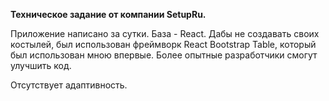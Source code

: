 <b>Техническое задание от компании SetupRu.</b>

Приложение написано за сутки.
База - React.
Дабы не создавать своих костылей, был использован фреймворк React Bootstrap Table, который был использован мною впервые.
Более опытные разработчики смогут улучшить код.

Отсутствует адаптивность.
